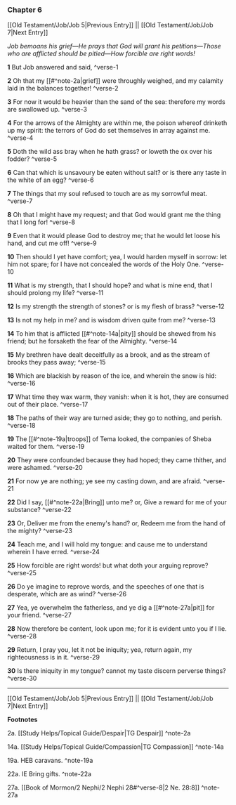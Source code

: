 ### Chapter 6

[[Old Testament/Job/Job 5|Previous Entry]]  ||  [[Old Testament/Job/Job 7|Next Entry]]

*Job bemoans his grief—He prays that God will grant his petitions—Those who are afflicted should be pitied—How forcible are right words!*

**1**  But Job answered and said, ^verse-1

**2**  Oh that my [[#^note-2a|grief]] were throughly weighed, and my calamity laid in the balances together! ^verse-2

**3**  For now it would be heavier than the sand of the sea: therefore my words are swallowed up. ^verse-3

**4**  For the arrows of the Almighty are within me, the poison whereof drinketh up my spirit: the terrors of God do set themselves in array against me. ^verse-4

**5**  Doth the wild ass bray when he hath grass? or loweth the ox over his fodder? ^verse-5

**6**  Can that which is unsavoury be eaten without salt? or is there any taste in the white of an egg? ^verse-6

**7**  The things that my soul refused to touch are as my sorrowful meat. ^verse-7

**8**  Oh that I might have my request; and that God would grant me the thing that I long for! ^verse-8

**9**  Even that it would please God to destroy me; that he would let loose his hand, and cut me off! ^verse-9

**10**  Then should I yet have comfort; yea, I would harden myself in sorrow: let him not spare; for I have not concealed the words of the Holy One. ^verse-10

**11**  What is my strength, that I should hope? and what is mine end, that I should prolong my life? ^verse-11

**12**  Is my strength the strength of stones? or is my flesh of brass? ^verse-12

**13**  Is not my help in me? and is wisdom driven quite from me? ^verse-13

**14**  To him that is afflicted [[#^note-14a|pity]] should be shewed from his friend; but he forsaketh the fear of the Almighty. ^verse-14

**15**  My brethren have dealt deceitfully as a brook, and as the stream of brooks they pass away; ^verse-15

**16**  Which are blackish by reason of the ice, and wherein the snow is hid: ^verse-16

**17**  What time they wax warm, they vanish: when it is hot, they are consumed out of their place. ^verse-17

**18**  The paths of their way are turned aside; they go to nothing, and perish. ^verse-18

**19**  The [[#^note-19a|troops]] of Tema looked, the companies of Sheba waited for them. ^verse-19

**20**  They were confounded because they had hoped; they came thither, and were ashamed. ^verse-20

**21**  For now ye are nothing; ye see my casting down, and are afraid. ^verse-21

**22**  Did I say, [[#^note-22a|Bring]] unto me? or, Give a reward for me of your substance? ^verse-22

**23**  Or, Deliver me from the enemy's hand? or, Redeem me from the hand of the mighty? ^verse-23

**24**  Teach me, and I will hold my tongue: and cause me to understand wherein I have erred. ^verse-24

**25**  How forcible are right words! but what doth your arguing reprove? ^verse-25

**26**  Do ye imagine to reprove words, and the speeches of one that is desperate, which are as wind? ^verse-26

**27**  Yea, ye overwhelm the fatherless, and ye dig a [[#^note-27a|pit]] for your friend. ^verse-27

**28**  Now therefore be content, look upon me; for it is evident unto you if I lie. ^verse-28

**29**  Return, I pray you, let it not be iniquity; yea, return again, my righteousness is in it. ^verse-29

**30**  Is there iniquity in my tongue? cannot my taste discern perverse things? ^verse-30


---
[[Old Testament/Job/Job 5|Previous Entry]]  ||  [[Old Testament/Job/Job 7|Next Entry]]


**Footnotes**


2a. [[Study Helps/Topical Guide/Despair|TG Despair]] ^note-2a

14a. [[Study Helps/Topical Guide/Compassion|TG Compassion]] ^note-14a

19a. HEB caravans. ^note-19a

22a. IE Bring gifts. ^note-22a

27a. [[Book of Mormon/2 Nephi/2 Nephi 28#^verse-8|2 Ne. 28:8]] ^note-27a